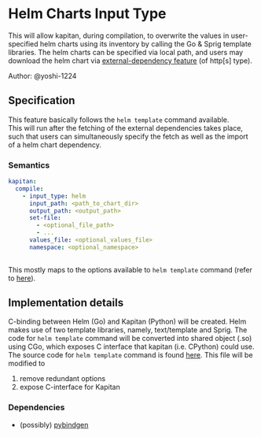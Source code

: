 # Helm Charts Input Type

This will allow kapitan, during compilation, to overwrite the values in user-specified helm charts using its inventory by calling the Go & Sprig template libraries. The helm charts can be specified via local path, and users may download the helm chart via [external-dependency feature](./kap_1_external_dependencies.md) (of http[s] type).

Author: @yoshi-1224

## Specification

This feature basically follows the `helm template` command available.  
This will run after the fetching of the external dependencies takes place, such that users can simultaneously specify the fetch as well as the import of a helm chart dependency.

### Semantics

```yaml
kapitan:
  compile:
    - input_type: helm
      input_path: <path_to_chart_dir> 
      output_path: <output_path>
      set-file:
        - <optional_file_path>
        - ...
      values_file: <optional_values_file>
      namespace: <optional_namespace>
      
```

This mostly maps to the options available to `helm template` command (refer to [here](https://helm.sh/docs/helm/#helm-template)).

## Implementation details

C-binding between Helm (Go) and Kapitan (Python) will be created. Helm makes use of two template libraries, namely, text/template and Sprig. The code for `helm template` command will be converted into shared object (.so) using CGo, which exposes C interface that kapitan (i.e. CPython) could use.
The source code for `helm template` command is found [here](https://github.com/helm/helm/blob/master/cmd/helm/template.go). This file will be modified to

1. remove redundant options
2. expose C-interface for Kapitan

### Dependencies

- (possibly) [pybindgen](https://pypi.org/project/PyBindGen/)
